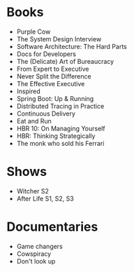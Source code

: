 # Books

- Purple Cow
- The System Design Interview
- Software Architecture: The Hard Parts
- Docs for Developers
- The (Delicate) Art of Bureaucracy 
- From Expert to Executive
- Never Split the Difference
- The Effective Executive
- Inspired
- Spring Boot: Up & Running
- Distributed Tracing in Practice
- Continuous Delivery
- Eat and Run
- HBR 10: On Managing Yourself
- HBR: Thinking Strategically
- The monk who sold his Ferrari

# Shows

- Witcher S2
- After Life S1, S2, S3

# Documentaries

- Game changers
- Cowspiracy
- Don't look up

